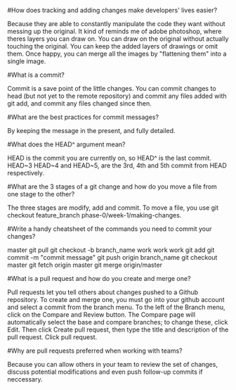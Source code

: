 
#How does tracking and adding changes make developers' lives easier?

Because they are able to constantly manipulate the code they want without messing up the original. It kind of reminds me of adobe photoshop, where theres layers you can draw on. You can draw on the original without actually touching the original. You can keep the added layers of drawings or omit them. Once happy, you can merge all the images by "flattening them" into a single image.

#What is a commit?

Commit is a save point of the little changes.
You can commit changes to head (but not yet to the remote repository) and commit any files added with git add, and commit any files changed since then.

#What are the best practices for commit messages?

By keeping the message in the present, and fully detailed.

#What does the HEAD^ argument mean?

HEAD is the commit you are currently on, so HEAD^ is the last commit. HEAD~3 HEAD~4 and HEAD~5, are the 3rd, 4th and 5th commit from HEAD respectively.

#What are the 3 stages of a git change and how do you move a file from one stage to the other?

The three stages are modify, add and commit. To move a file, you use git checkout feature_branch phase-0/week-1/making-changes.

#Write a handy cheatsheet of the commands you need to commit your changes?

master
git pull
git checkout -b branch_name
work work work
git add
git commit -m "commit message"
git push origin branch_name
git checkout master
git fetch origin master
git merge origin/master

#What is a pull request and how do you create and merge one?

Pull requests let you tell others about changes pushed to a Github repository. To create and merge one, you must go into your github account and select a commit from the branch menu. To the left of the Branch menu, click on the Compare and Review button. The Compare page will automatically select the base and compare branches; to change these, click Edit. Then click Create pull request, then type the title and description of the pull request. Click pull request.

#Why are pull requests preferred when working with teams?

Because you can allow others in your team to review the set of changes, discuss potential modifications and even push follow-up commits if neccessary.